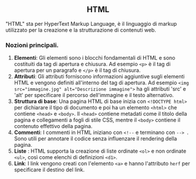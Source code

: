 <h2 align= "center"> <strong> HTML </h2> </strong>

<p center> "HTML" sta per HyperText Markup Language, è il linguaggio di markup utilizzato per la creazione e la strutturazione di contenuti web. </p>

### Nozioni principali.

1. **Elementi**: Gli elementi sono i blocchi fondamentali di HTML e sono costituiti da tag di apertura e chiusura. Ad esempio ```<p>``` è il tag di apertura per un paragrafo e ```</p>``` è il tag di chiusura.
2. **Attributi**: Gli attributi forniscono informazioni aggiuntive sugli elementi HTML e vengono definiti all'interno del tag di apertura. Ad esempio ```<img src="immagine.jpg" alt="Descrizione immagine">``` ha gli attributi 'src' e 'alt' per specificare il percorso dell'immagine e il testo alternativo.
3. **Struttura di base**: Una pagina HTML di base inizia con `<!DOCTYPE html>` per dichiarare il tipo di documento e poi ha un elemento ``<html>`` che contiene ``<head>`` e ``<body>``. Il ``<head>`` contiene metadati come il titolo della pagina e collegamenti a fogli di stile CSS, mentre il ``<body>`` contiene il contenuto effettivo della pagina.
4. **Commenti**: I commenti in HTML iniziano con ``<!--`` e terminano con ``--> ``. Sono utili per annotare il codice senza influenzare il rendering della pagina.
5. **Liste** : HTML supporta la creazione di liste ordinate `<ol>` e non ordinate `<ul>`, così come elenchi di definizioni `<d1>`.
6. **Link**: I link vengono creati con l'elemento `<a>` e hanno l'attributo `herf` per specificare il destino del link.

